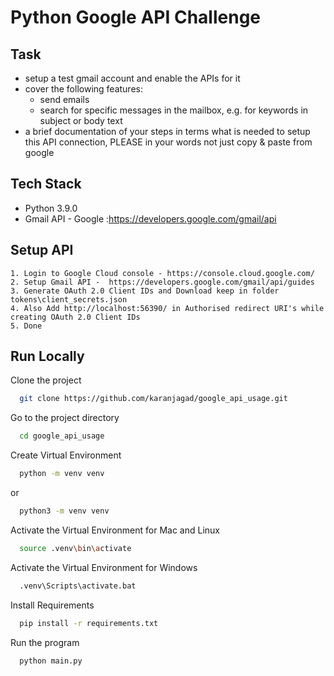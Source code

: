 
# Python Google API Challenge

## Task

- setup a test gmail account and enable the APIs for it
- cover the following features:
    - send emails
    - search for specific messages in the mailbox, e.g. for keywords in subject or body text
- a brief documentation of your steps in terms what is needed to setup this API connection, PLEASE in your words not just copy & paste from google


## Tech Stack

- Python 3.9.0
- Gmail API - Google :https://developers.google.com/gmail/api 


## Setup API

    1. Login to Google Cloud console - https://console.cloud.google.com/
    2. Setup Gmail API -  https://developers.google.com/gmail/api/guides 
    3. Generate OAuth 2.0 Client IDs and Download keep in folder tokens\client_secrets.json
    4. Also Add http://localhost:56390/ in Authorised redirect URI's while creating OAuth 2.0 Client IDs
    5. Done


## Run Locally

Clone the project

```bash
  git clone https://github.com/karanjagad/google_api_usage.git
```

Go to the project directory

```bash
  cd google_api_usage
```

Create Virtual Environment 

```bash
  python -m venv venv
```
or
```bash
  python3 -m venv venv
```
Activate the Virtual Environment for Mac and Linux

```bash
  source .venv\bin\activate
```
Activate the Virtual Environment for Windows

```bash
  .venv\Scripts\activate.bat
```
Install Requirements

```bash
  pip install -r requirements.txt
```

Run the program

```bash
  python main.py
```

